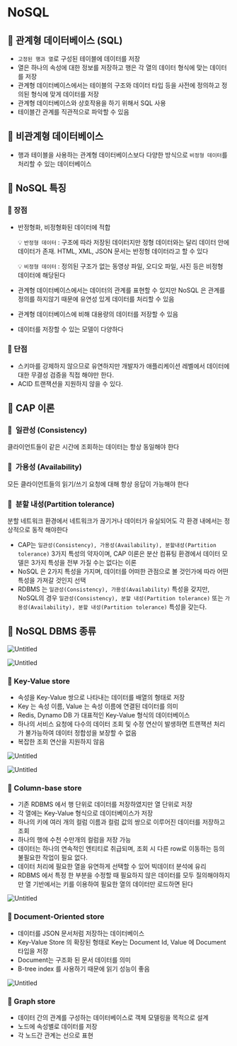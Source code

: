 # NoSQL

## 🦥 관계형 데이터베이스 (SQL)

- `고정된 행과 열`로 구성된 테이블에 데이터를 저장
- 열은 하나의 속성에 대한 정보를 저장하고 행은 각 열의 데이터 형식에 맞는 데이터를 저장
- 관계형 데이터베이스에서는 테이블의 구조와 데이터 타입 등을 사전에 정의하고 정의된 형식에 맞게 데이터를 저장
- 관계형 데이터베이스와 상호작용을 하기 위해서 SQL 사용
- 테이블간 관계를 직관적으로 파악할 수 있음

## 🦥 비관계형 데이터베이스

- 행과 테이블을 사용하는 관계형 데이터베이스보다 다양한 방식으로 `비정형 데이터`를 처리할 수 있는 데이터베이스

## 🦥 NoSQL 특징

### 🌿 장점

- 반정형화, 비정형화된 데이터에 적합
    
    💡 `반정형 데이터` : 구조에 따라 저장된 데이터지만 정형 데이터와는 달리 데이터 안에 데이터가 존재. HTML, XML, JSON 문서는 반정형 데이터라고 할 수 있다
    
    💡 `비정형 데이터` : 정의된 구조가 없는 동영상 파일, 오디오 파일, 사진 등은 비정형 데이터에 해당된다
    
- 관계형 데이터베이스에서는 데이터의 관계를 표현할 수 있지만 NoSQL 은 관계를 정의를 하지않기 때문에 유연성 있게 데이터를 처리할 수 있음
- 관계형 데이터베이스에 비해 대용량의 데이터를 저장할 수 있음
- 데이터를 저장할 수 있는 모델이 다양하다

### 🌿 단점

- 스키마를 강제하지 않으므로 유연하지만 개발자가 애플리케이션 레벨에서 데이터에 대한 무결성 검증을 직접 해야만 한다.
- ACID 트랜잭션을 지원하지 않을 수 있다.

## 🦥 CAP 이론

### 🌿  일관성 (Consistency)

클라이언트들이 같은 시간에 조회하는 데이터는 항상 동일해야 한다

### 🌿  가용성 (Availability)

모든 클라이언트들의 읽기/쓰기 요청에 대해 항상 응답이 가능해야 한다

### 🌿  분할 내성(Partition tolerance)

분할 네트워크 환경에서 네트워크가 끊기거나 데이터가 유실되어도 각 환경 내에서는 정상적으로 동작 해야한다

- CAP는 `일관성(Consistency), 가용성(Availability), 분할내성(Partition tolerance)` 3가지 특성의 약자이며, CAP 이론은 분산 컴퓨팅 환경에서 데이터 모델은 3가지 특성을 전부 가질 수는 없다는 이론
- NoSQL 은 2가지 특성을 가지며, 데이터를 어떠한 관점으로 볼 것인가에 따라 어떤 특성을 가져갈 것인지 선택
- RDBMS 는 `일관성(Consistency), 가용성(Availability)` 특성을 갖지만, NoSQL의 경우 `일관성(Consistency), 분할 내성(Partition tolerance)` 또는 `가용성(Availability), 분할 내성(Partition tolerance)` 특성을 갖는다.

## 🦥 NoSQL DBMS 종류

![Untitled](NoSQL%209fbf027011aa4a258f210709353dccee/Untitled.png)

![Untitled](NoSQL%209fbf027011aa4a258f210709353dccee/Untitled%201.png)

### 🌿 Key-Value store

- 속성을 Key-Value 쌍으로 나타내는 데이터를 배열의 형태로 저장
- Key 는 속성 이름, Value 는 속성 이름에 연결된 데이터를 의미
- Redis, Dynamo DB 가 대표적인 Key-Value 형식의 데이터베이스
- 하나의 서비스 요청에 다수의 데이터 조회 및 수정 연산이 발생하면 트랜잭션 처리가 불가능하여 데이터 정합성을 보장할 수 없음
- 복잡한 조회 연산을 지원하지 않음

![Untitled](NoSQL%209fbf027011aa4a258f210709353dccee/Untitled%202.png)

![Untitled](NoSQL%209fbf027011aa4a258f210709353dccee/Untitled%203.png)

### 🌿 Column-base store

- 기존 RDBMS 에서 행 단위로 데이터를 저장하였지만 열 단위로 저장
- 각 열에는 Key-Value 형식으로 데이터베이스가 저장
- 하나의 키에 여러 개의 컬럼 이름과 컬럼 값의 쌍으로 이루어진 데이터를 저장하고 조회
- 하나의 행에 수천 수만개의 컬럼을 저장 가능
- 데이터는 하나의 연속적인 엔티티로 취급되며, 조회 시 다른 row로 이동하는 등의 불필요한 작업이 필요 없다.
- 데이터 처리에 필요한 열을 유연하게 선택할 수 있어 빅데이터 분석에 유리
- RDBMS 에서 특정 한 부분을 수정할 때 필요하지 않은 데이터를 모두 질의해야하지만 열 기반에서는 키를 이용하여 필요한 열의 데이터만 로드하면 된다

![Untitled](NoSQL%209fbf027011aa4a258f210709353dccee/Untitled%204.png)

### 🌿 Document-Oriented store

- 데이터를 JSON 문서처럼 저장하는 데이터베이스
- Key-Value Store 의 확장된 형태로 Key는 Document Id, Value 에 Document 타입을 저장
- Document는 구조화 된 문서 데이터를 의미
- B-tree index 를 사용하기 때문에 읽기 성능이 좋음

![Untitled](NoSQL%209fbf027011aa4a258f210709353dccee/Untitled%205.png)

### 🌿 Graph store

- 데이터 간의 관계를 구성하는 데이터베이스로 객체 모델링을 목적으로 설계
- 노드에 속성별로 데이터를 저장
- 각 노드간 관계는 선으로 표현